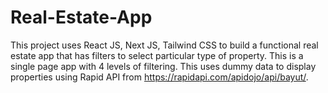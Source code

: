 # Real-Estate-App
This project uses React JS, Next JS, Tailwind CSS to build a functional real estate app that has filters to select particular type of property. This is a single page app with 4 levels of filtering. This uses dummy data to display properties using Rapid API from https://rapidapi.com/apidojo/api/bayut/.
